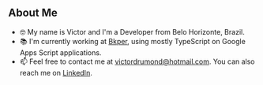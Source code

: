 ## About Me

* 🤓 My name is Victor and I'm a Developer from Belo Horizonte, Brazil.
* 📚 I'm currently working at [Bkper](https://bkper.com), using mostly TypeScript on Google Apps Script applications.
* 📫 Feel free to contact me at victordrumond@hotmail.com. You can also reach me on [LinkedIn](https://www.linkedin.com/in/victordmds/).
